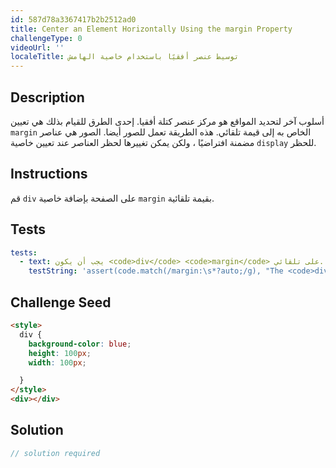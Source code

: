 ```yaml
---
id: 587d78a3367417b2b2512ad0
title: Center an Element Horizontally Using the margin Property
challengeType: 0
videoUrl: ''
localeTitle: توسيط عنصر أفقيًا باستخدام خاصية الهامش
---
```


## Description
<section id="description"> أسلوب آخر لتحديد المواقع هو مركز عنصر كتلة أفقيا. إحدى الطرق للقيام بذلك هي تعيين <code>margin</code> الخاص به إلى قيمة تلقائي. هذه الطريقة تعمل للصور أيضا. الصور هي عناصر مضمنة افتراضيًا ، ولكن يمكن تغييرها لحظر العناصر عند تعيين خاصية <code>display</code> للحظر. </section>

## Instructions
<section id="instructions"> قم <code>div</code> على الصفحة بإضافة خاصية <code>margin</code> بقيمة تلقائية. </section>

## Tests
<section id='tests'>

```yml
tests:
  - text: يجب أن يكون <code>div</code> <code>margin</code> على تلقائي.
    testString: 'assert(code.match(/margin:\s*?auto;/g), "The <code>div</code> should have a <code>margin</code> set to auto.");'

```

</section>

## Challenge Seed
<section id='challengeSeed'>

<div id='html-seed'>

```html
<style>
  div {
    background-color: blue;
    height: 100px;
    width: 100px;

  }
</style>
<div></div>

```

</div>



</section>

## Solution
<section id='solution'>

```js
// solution required
```
</section>
